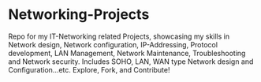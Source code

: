 # Networking-Projects
Repo for my IT-Networking related Projects, showcasing my skills in Network design, Network configuration, IP-Addressing, Protocol development, LAN Management, Network Maintenance, Troubleshooting and Network security. Includes SOHO, LAN, WAN type Network design and Configuration...etc. Explore, Fork, and Contribute!
